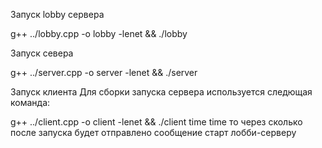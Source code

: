 Запуск lobby сервера

g++ ../lobby.cpp -o lobby -lenet && ./lobby

Запуск севера

g++ ../server.cpp -o server -lenet && ./server

Запуск клиента
Для сборки запуска сервера используется следющая команда:

g++ ../client.cpp -o client -lenet && ./client time
time то через сколько после запуска будет отправлено сообщение старт лобби-серверу